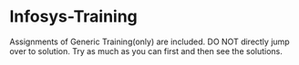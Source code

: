 # Infosys-Training

Assignments of Generic Training(only) are included.
DO NOT directly jump over to solution. Try as much as you can first and then see the solutions.
